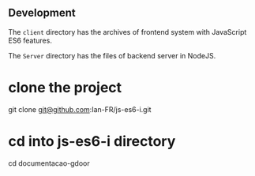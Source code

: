 ## Development

The ```client``` directory has the archives of frontend system with JavaScript ES6 features.

The ```Server``` directory has the files of backend server in NodeJS.

# clone the project
git clone git@github.com:Ian-FR/js-es6-i.git

# cd into js-es6-i directory
cd documentacao-gdoor